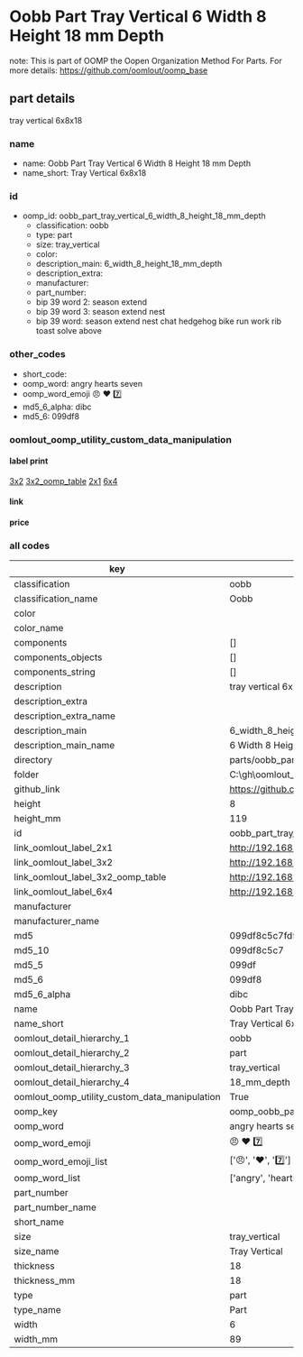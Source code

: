 # Oobb Part Tray Vertical 6 Width 8 Height 18 mm Depth  

note: This is part of OOMP the Oopen Organization Method For Parts. For more details: https://github.com/oomlout/oomp_base

##  part details
  



tray vertical 6x8x18



### name
* name: Oobb Part Tray Vertical 6 Width 8 Height 18 mm Depth
* name_short: Tray Vertical 6x8x18 
### id
* oomp_id: oobb_part_tray_vertical_6_width_8_height_18_mm_depth
  * classification: oobb
  * type: part
  * size: tray_vertical
  * color: 
  * description_main: 6_width_8_height_18_mm_depth
  * description_extra: 
  * manufacturer: 
  * part_number: 
  * bip 39 word 2: season extend
  * bip 39 word 3: season extend nest
  * bip 39 word: season extend nest chat hedgehog bike run work rib toast solve above

### other_codes
* short_code: 
* oomp_word: angry hearts seven
* oomp_word_emoji :angry: :hearts: :seven:
* md5_6_alpha: dibc
* md5_6: 099df8






### oomlout_oomp_utility_custom_data_manipulation
#### label print
[3x2](http://192.168.1.245:1112/?label=oomp%20dibc)
[3x2_oomp_table](http://192.168.1.108:1112/?label=oomp%20dibc)
[2x1](http://192.168.1.242:1112/?label=oomp%20dibc)
[6x4](http://192.168.1.55:1112/?label=oomp%20dibc)    

#### link

                              

#### price







### all codes 
| key | value |  
| --- | --- |  
| classification | oobb |  
| classification_name | Oobb |  
| color |  |  
| color_name |  |  
| components | [] |  
| components_objects | [] |  
| components_string | [] |  
| description | tray vertical 6x8x18 |  
| description_extra |  |  
| description_extra_name |  |  
| description_main | 6_width_8_height_18_mm_depth |  
| description_main_name | 6 Width 8 Height 18 mm Depth |  
| directory | parts/oobb_part_tray_vertical_6_width_8_height_18_mm_depth |  
| folder | C:\gh\oomlout_oobb_version_4_generated_parts\parts\oobb_part_tray_vertical_6_width_8_height_18_mm_depth |  
| github_link | https://github.com/oomlout/oomlout_oomp_part_src/tree/main/parts/oobb_part_tray_vertical_6_width_8_height_18_mm_depth |  
| height | 8 |  
| height_mm | 119 |  
| id | oobb_part_tray_vertical_6_width_8_height_18_mm_depth |  
| link_oomlout_label_2x1 | http://192.168.1.242:1112/?label=oomp%20dibc |  
| link_oomlout_label_3x2 | http://192.168.1.245:1112/?label=oomp%20dibc |  
| link_oomlout_label_3x2_oomp_table | http://192.168.1.108:1112/?label=oomp%20dibc |  
| link_oomlout_label_6x4 | http://192.168.1.55:1112/?label=oomp%20dibc |  
| manufacturer |  |  
| manufacturer_name |  |  
| md5 | 099df8c5c7fd97a858b5426d29143e11 |  
| md5_10 | 099df8c5c7 |  
| md5_5 | 099df |  
| md5_6 | 099df8 |  
| md5_6_alpha | dibc |  
| name | Oobb Part Tray Vertical 6 Width 8 Height 18 mm Depth |  
| name_short | Tray Vertical 6x8x18  |  
| oomlout_detail_hierarchy_1 | oobb |  
| oomlout_detail_hierarchy_2 | part |  
| oomlout_detail_hierarchy_3 | tray_vertical |  
| oomlout_detail_hierarchy_4 | 18_mm_depth |  
| oomlout_oomp_utility_custom_data_manipulation | True |  
| oomp_key | oomp_oobb_part_tray_vertical_6_width_8_height_18_mm_depth |  
| oomp_word | angry hearts seven |  
| oomp_word_emoji | :angry: :hearts: :seven: |  
| oomp_word_emoji_list | [':angry:', ':hearts:', ':seven:'] |  
| oomp_word_list | ['angry', 'hearts', 'seven'] |  
| part_number |  |  
| part_number_name |  |  
| short_name |  |  
| size | tray_vertical |  
| size_name | Tray Vertical |  
| thickness | 18 |  
| thickness_mm | 18 |  
| type | part |  
| type_name | Part |  
| width | 6 |  
| width_mm | 89 |  
